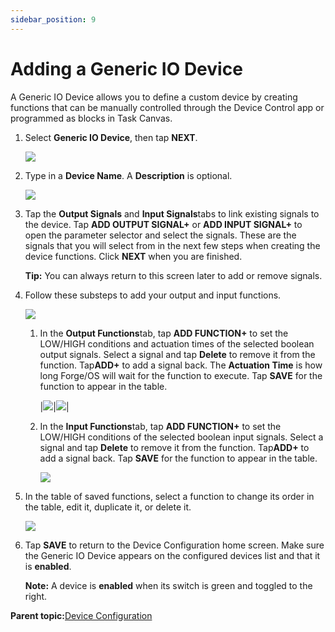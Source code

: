 ```yaml
---
sidebar_position: 9
---
```


# Adding a Generic IO Device

A Generic IO Device allows you to define a custom device by creating functions that can be manually controlled through the Device Control app or programmed as blocks in Task Canvas.

1.  Select **Generic IO Device**, then tap **NEXT**.

    ![](../Images/DeviceConfiguration/DeviceConfiguration-Icon.png)

2.  Type in a **Device Name**. A **Description** is optional.

    ![](../Images/DeviceConfiguration/DeviceConfiguration-Icon.png)

3.  Tap the **Output Signals** and **Input Signals**tabs to link existing signals to the device. Tap **ADD OUTPUT SIGNAL+** or **ADD INPUT SIGNAL+** to open the parameter selector and select the signals. These are the signals that you will select from in the next few steps when creating the device functions. Click **NEXT** when you are finished.

    **Tip:** You can always return to this screen later to add or remove signals.

4.  Follow these substeps to add your output and input functions.

    ![](../Images/DeviceConfiguration/DeviceConfiguration-Icon.png)

    1.  In the **Output Functions**tab, tap **ADD FUNCTION+** to set the LOW/HIGH conditions and actuation times of the selected boolean output signals. Select a signal and tap **Delete** to remove it from the function. Tap**ADD+** to add a signal back. The **Actuation Time** is how long Forge/OS will wait for the function to execute. Tap **SAVE** for the function to appear in the table.

        |![](../Images/DeviceConfiguration/DeviceConfiguration-Icon.png)|![](../Images/DeviceConfiguration/DeviceConfiguration-Icon.png)|

    2.  In the **Input Functions**tab, tap **ADD FUNCTION+** to set the LOW/HIGH conditions of the selected boolean input signals. Select a signal and tap **Delete** to remove it from the function. Tap**ADD+** to add a signal back. Tap **SAVE** for the function to appear in the table.

        ![](../Images/DeviceConfiguration/DeviceConfiguration-Icon.png)

5.  In the table of saved functions, select a function to change its order in the table, edit it, duplicate it, or delete it.

    ![](../Images/DeviceConfiguration/DeviceConfiguration-Icon.png)

6.  Tap **SAVE** to return to the Device Configuration home screen. Make sure the Generic IO Device appears on the configured devices list and that it is ​**enabled**​.

    **Note:** A device is **enabled** when its switch is green and toggled to the right.


**Parent topic:**[Device Configuration](../DeviceConfiguration/DeviceConfigurationOverview.md)

